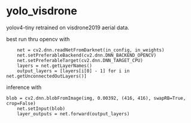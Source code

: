 # yolo_visdrone

yolov4-tiny retrained on visdrone2019 aerial data.

best run thru opencv with

    	net = cv2.dnn.readNetFromDarknet(in_config, in_weights)
    	net.setPreferableBackend(cv2.dnn.DNN_BACKEND_OPENCV)
    	net.setPreferableTarget(cv2.dnn.DNN_TARGET_CPU)
    	layers = net.getLayerNames()
    	output_layers = [layers[i[0] - 1] for i in net.getUnconnectedOutLayers()]

inference with
	
	blob = cv2.dnn.blobFromImage(img, 0.00392, (416, 416), swapRB=True, crop=False)
    	net.setInput(blob)
    	layer_outputs = net.forward(output_layers)


